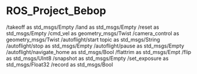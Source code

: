 # ROS_Project_Bebop


/takeoff as std_msgs/Empty
/land as std_msgs/Empty
/reset as std_msgs/Empty
/cmd_vel as geometry_msgs/Twist
/camera_control as geometry_msgs/Twist
/autoflight/start topic as std_msgs/String
/autoflight/stop as std_msgs/Empty
/autoflight/pause as std_msgs/Empty
/autoflight/navigate_home as std_msgs/Bool
/flattrim as std_msgs/Empt
/flip as std_msgs/UInt8
/snapshot as std_msgs/Empty
/set_exposure as std_msgs/Float32
/record as std_msgs/Bool